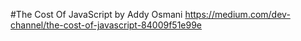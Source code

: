 #The Cost Of JavaScript by Addy Osmani
https://medium.com/dev-channel/the-cost-of-javascript-84009f51e99e
